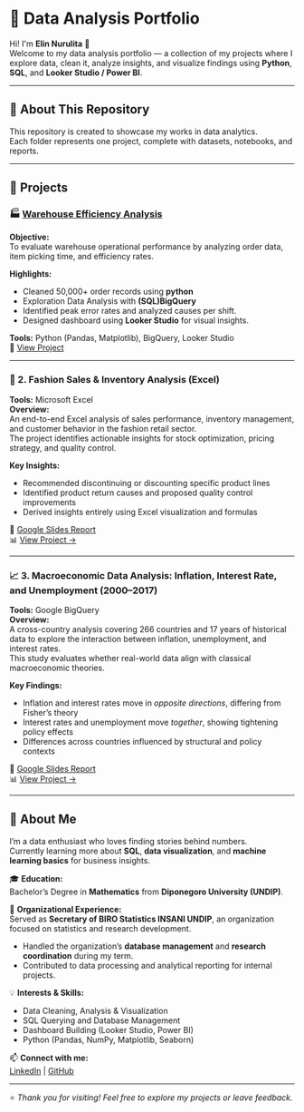 # 💼 Data Analysis Portfolio

Hi! I'm **Elin Nurulita** 👋  
Welcome to my data analysis portfolio — a collection of my projects where I explore data, clean it, analyze insights, and visualize findings using **Python**, **SQL**, and **Looker Studio / Power BI**.

---

## 🧠 About This Repository
This repository is created to showcase my works in data analytics.  
Each folder represents one project, complete with datasets, notebooks, and reports.

---

## 📂 Projects

### 🏭 [Warehouse Efficiency Analysis](./shoe-warehouse-analysis/)
**Objective:**  
To evaluate warehouse operational performance by analyzing order data, item picking time, and efficiency rates.

**Highlights:**  
- Cleaned 50,000+ order records using **python**
- Exploration Data Analysis with **(SQL)BigQuery**
- Identified peak error rates and analyzed causes per shift.  
- Designed dashboard using **Looker Studio** for visual insights.

**Tools:** Python (Pandas, Matplotlib), BigQuery, Looker Studio  
📁 [View Project](./shoe-warehouse-analysis/)

---

### 👗 2. Fashion Sales & Inventory Analysis (Excel)
**Tools:** Microsoft Excel  
**Overview:**  
An end-to-end Excel analysis of sales performance, inventory management, and customer behavior in the fashion retail sector.  
The project identifies actionable insights for stock optimization, pricing strategy, and quality control.

**Key Insights:**
- Recommended discontinuing or discounting specific product lines  
- Identified product return causes and proposed quality control improvements  
- Derived insights entirely using Excel visualization and formulas  

📑 [Google Slides Report](https://docs.google.com/presentation/d/1zlXgRZtAj7OWkDMc0YQeg72fkM3MrO68ojGMjuNbcYc/edit?usp=drive_link)  
📊 [View Project →](https://github.com/elin-nurulita/data-analyst-portofolio/tree/main/fashion_analysis)

---

### 📈 3. Macroeconomic Data Analysis: Inflation, Interest Rate, and Unemployment (2000–2017)
**Tools:** Google BigQuery  
**Overview:**  
A cross-country analysis covering 266 countries and 17 years of historical data to explore the interaction between inflation, unemployment, and interest rates.  
This study evaluates whether real-world data align with classical macroeconomic theories.

**Key Findings:**
- Inflation and interest rates move in *opposite directions*, differing from Fisher’s theory  
- Interest rates and unemployment move *together*, showing tightening policy effects  
- Differences across countries influenced by structural and policy contexts  

📑 [Google Slides Report](YOUR_GSLIDE_LINK_HERE)  
📊 [View Project →](https://github.com/elin-nurulita/data-analyst-portofolio/tree/main/macroeconomic_analysis)


---

## 🧩 About Me
I’m a data enthusiast who loves finding stories behind numbers.  
Currently learning more about **SQL**, **data visualization**, and **machine learning basics** for business insights.  

🎓 **Education:**  
Bachelor’s Degree in **Mathematics** from **Diponegoro University (UNDIP)**.  

🧾 **Organizational Experience:**  
Served as **Secretary of BIRO Statistics INSANI UNDIP**, an organization focused on statistics and research development.  
- Handled the organization’s **database management** and **research coordination** during my term.  
- Contributed to data processing and analytical reporting for internal projects.

💡 **Interests & Skills:**  
- Data Cleaning, Analysis & Visualization  
- SQL Querying and Database Management  
- Dashboard Building (Looker Studio, Power BI)  
- Python (Pandas, NumPy, Matplotlib, Seaborn)

📫 **Connect with me:**  
[LinkedIn](https://www.linkedin.com/in/elin-nurulita-258b082a7/) | [GitHub](https://github.com/elin-nurulita/)

---

⭐ *Thank you for visiting! Feel free to explore my projects or leave feedback.*
